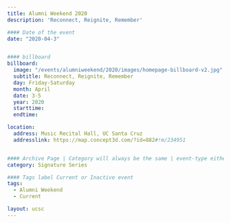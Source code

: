 ```yaml
---
title: Alumni Weekend 2020
description: 'Reconnect, Reignite, Remember'

#### Date of the event
date: "2020-04-3"


#### billboard
billboard:
  image: "/events/alumniweekend/2020/images/homepage-billboard-v2.jpg"
  subtitle: Reconnect, Reignite, Remember
  day: Friday-Saturday
  month: April
  date: 3-5
  year: 2020
  starttime:
  endtime:

location:
  address: Music Recital Hall, UC Santa Cruz
  addresslink: https://map.concept3d.com/?id=882#!m/234951


#### Archive Page | Category will always be the same | event-type either Signature Event, Notable Event, Lecture Series
category: Signature Series

#### Tags label Current or Inactive event
tags:
  - Alumni Weekend
  - Current

layout: ucsc
---
```

